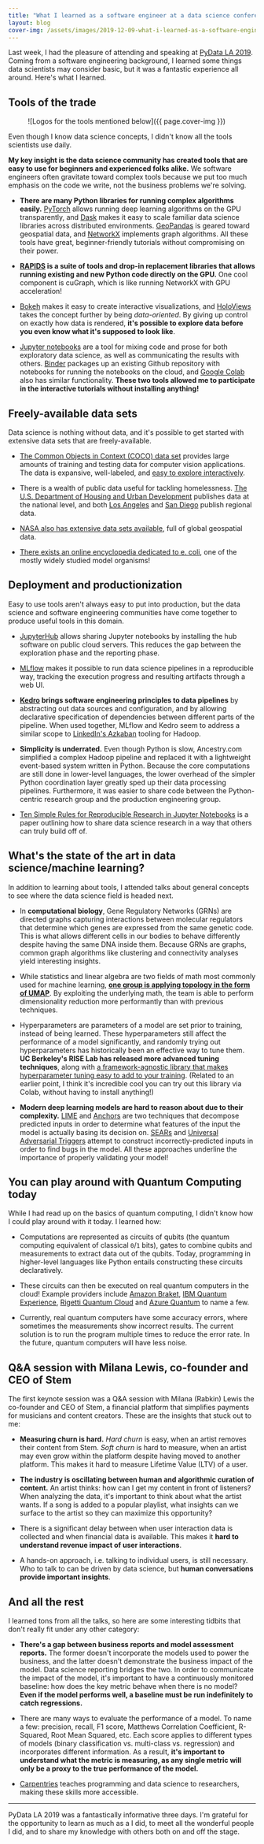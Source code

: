 ```yaml
---
title: "What I learned as a software engineer at a data science conference"
layout: blog
cover-img: /assets/images/2019-12-09-what-i-learned-as-a-software-engineer-at-a-data-science-conference/tools.png
---
```


Last week, I had the pleasure of attending and speaking at [PyData LA 2019](https://pydata.org/la2019/). Coming from a software engineering background, I learned some things data scientists may consider basic, but it was a fantastic experience all around. Here's what I learned.

## Tools of the trade

<figure markdown="1">
![Logos for the tools mentioned below]({{ page.cover-img }})
</figure>

Even though I know data science concepts, I didn't know all the tools scientists use daily.

**My key insight is the data science community has created tools that are easy to use for beginners and experienced folks alike.** We software engineers often gravitate toward complex tools because we put too much emphasis on the code we write, not the business problems we're solving.

- **There are many Python libraries for running complex algorithms easily.** [PyTorch](https://pytorch.org/) allows running deep learning algorithms on the GPU transparently, and [Dask](https://dask.org/) makes it easy to scale familiar data science libraries across distributed environments. [GeoPandas](http://geopandas.org/) is geared toward geospatial data, and [NetworkX](https://networkx.github.io/) implements graph algorithms. All these tools have great, beginner-friendly tutorials without compromising on their power.

- **[RAPIDS](https://rapids.ai/) is a suite of tools and drop-in replacement libraries that allows running existing and new Python code directly on the GPU.** One cool component is cuGraph, which is like running NetworkX with GPU acceleration!

- [Bokeh](https://docs.bokeh.org/en/latest/index.html) makes it easy to create interactive visualizations, and [HoloViews](http://holoviews.org/) takes the concept further by being _data-oriented_. By giving up control on exactly how data is rendered, **it's possible to explore data before you even know what it's supposed to look like**.

- [Jupyter notebooks](https://jupyter.org/) are a tool for mixing code and prose for both exploratory data science, as well as communicating the results with others. [Binder](https://mybinder.org/) packages up an existing Github repository with notebooks for running the notebooks on the cloud, and [Google Colab](https://colab.research.google.com/) also has similar functionality. **These two tools allowed me to participate in the interactive tutorials without installing anything!**

## Freely-available data sets

Data science is nothing without data, and it's possible to get started with extensive data sets that are freely-available.

- [The Common Objects in Context (COCO) data set](http://cocodataset.org) provides large amounts of training and testing data for computer vision applications. The data is expansive, well-labeled, and [easy to explore interactively](http://cocodataset.org/#explore).

- There is a wealth of public data useful for tackling homelessness. [The U.S. Department of Housing and Urban Development](https://www.huduser.gov) publishes data at the national level, and both [Los Angeles](https://data.lacity.org/) and [San Diego](https://data.sandiegodata.org/) publish regional data.

- [NASA also has extensive data sets available](https://earthdata.nasa.gov/eosdis/daacs), full of global geospatial data.

- [There exists an online encyclopedia dedicated to e. coli](https://ecocyc.org/), one of the mostly widely studied model organisms!

## Deployment and productionization

Easy to use tools aren't always easy to put into production, but the data science and software engineering communities have come together to produce useful tools in this domain.

- [JupyterHub](https://jupyter.org/hub) allows sharing Jupyter notebooks by installing the hub software on public cloud servers. This reduces the gap between the exploration phase and the reporting phase.

- [MLflow](https://mlflow.org/) makes it possible to run data science pipelines in a reproducible way, tracking the execution progress and resulting artifacts through a web UI.

- **[Kedro](https://kedro.readthedocs.io/en/latest/) brings software engineering principles to data pipelines** by abstracting out data sources and configuration, and by allowing declarative specification of dependencies between different parts of the pipeline. When used together, MLflow and Kedro seem to address a similar scope to [LinkedIn's Azkaban](https://azkaban.github.io/) tooling for Hadoop.

- **Simplicity is underrated.** Even though Python is slow, Ancestry.com simplified a complex Hadoop pipeline and replaced it with a lightweight event-based system written in Python. Because the core computations are still done in lower-level languages, the lower overhead of the simpler Python coordination layer greatly sped up their data processing pipelines. Furthermore, it was easier to share code between the Python-centric research group and the production engineering group.

- [Ten Simple Rules for Reproducible Research in Jupyter Notebooks](https://arxiv.org/abs/1810.08055) is a paper outlining how to share data science research in a way that others can truly build off of.

## What's the state of the art in data science/machine learning?

In addition to learning about tools, I attended talks about general concepts to see where the data science field is headed next.

- In **computational biology**, Gene Regulatory Networks (GRNs) are directed graphs capturing interactions between molecular regulators that determine which genes are expressed from the same genetic code. This is what allows different cells in our bodies to behave differently despite having the same DNA inside them. Because GRNs are graphs, common graph algorithms like clustering and connectivity analyses yield interesting insights.

- While statistics and linear algebra are two fields of math most commonly used for machine learning, **[one group is applying topology in the form of UMAP](https://github.com/lmcinnes/umap)**. By exploiting the underlying math, the team is able to perform dimensionality reduction more performantly than with previous techniques.

- Hyperparameters are parameters of a model are set prior to training, instead of being learned. These hyperparameters still affect the performance of a model significantly, and randomly trying out hyperparameters has historically been an effective way to tune them. **UC Berkeley's RISE Lab has released more advanced tuning techniques**, along with [a framework-agnostic library that makes hyperparameter tuning easy to add to your training](http://tune.io). (Related to an earlier point, I think it's incredible cool you can try out this library via Colab, without having to install anything!)

- **Modern deep learning models are hard to reason about due to their complexity.** [LIME](https://arxiv.org/abs/1602.04938) and [Anchors](https://homes.cs.washington.edu/~marcotcr/aaai18.pdf) are two techniques that decompose predicted inputs in order to determine what features of the input the model is actually basing its decision on. [SEARs](https://homes.cs.washington.edu/~marcotcr/acl18.pdf) and [Universal Adversarial Triggers](https://arxiv.org/abs/1908.07125) attempt to construct incorrectly-predicted inputs in order to find bugs in the model. All these approaches underline the importance of properly validating your model!

## You can play around with Quantum Computing today

While I had read up on the basics of quantum computing, I didn't know how I could play around with it today. I learned how:

- Computations are represented as circuits of qubits (the quantum computing equivalent of classical `0`/`1` bits), gates to combine qubits and measurements to extract data out of the qubits. Today, programming in higher-level languages like Python entails constructing these circuits declaratively.

- These circuits can then be executed on real quantum computers in the cloud! Example providers include [Amazon Braket](https://aws.amazon.com/braket/), [IBM Quantum Experience](https://www.ibm.com/quantum-computing/technology/experience/), [Rigetti Quantum Cloud](https://www.rigetti.com/systems) and [Azure Quantum](https://azure.microsoft.com/en-us/services/quantum/) to name a few.

- Currently, real quantum computers have some accuracy errors, where sometimes the measurements show incorrect results. The current solution is to run the program multiple times to reduce the error rate. In the future, quantum computers will have less noise.

## Q&A session with Milana Lewis, co-founder and CEO of Stem

The first keynote session was a Q&A session with Milana (Rabkin) Lewis the co-founder and CEO of Stem, a financial platform that simplifies payments for musicians and content creators. These are the insights that stuck out to me:

- **Measuring churn is hard.** _Hard churn_ is easy, when an artist removes their content from Stem. _Soft churn_ is hard to measure, when an artist may even grow within the platform despite having moved to another platform. This makes it hard to measure Lifetime Value (LTV) of a user.

- **The industry is oscillating between human and algorithmic curation of content.** An artist thinks: how can I get my content in front of listeners? When analyzing the data, it's important to think about what the artist wants. If a song is added to a popular playlist, what insights can we surface to the artist so they can maximize this opportunity?

- There is a significant delay between when user interaction data is collected and when financial data is available. This makes it **hard to understand revenue impact of user interactions**.

- A hands-on approach, i.e. talking to individual users, is still necessary. Who to talk to can be driven by data science, but **human conversations provide important insights**.

## And all the rest

I learned tons from all the talks, so here are some interesting tidbits that don't really fit under any other category:

- **There's a gap between business reports and model assessment reports.** The former doesn't incorporate the models used to power the business, and the latter doesn't demonstrate the business impact of the model. Data science reporting bridges the two. In order to communicate the impact of the model, it's important to have a continuously monitored baseline: how does the key metric behave when there is no model? **Even if the model performs well, a baseline must be run indefinitely to catch regressions.**

- There are many ways to evaluate the performance of a model. To name a few: precision, recall, F1 score, Matthews Correlation Coefficient, R-Squared, Root Mean Squared, etc. Each score applies to different types of models (binary classification vs. multi-class vs. regression) and incorporates different information. As a result, **it's important to understand what the metric is measuring, as any single metric will only be a proxy to the true performance of the model.**

- [Carpentries](https://carpentries.org/) teaches programming and data science to researchers, making these skills more accessible.

---

PyData LA 2019 was a fantastically informative three days. I'm grateful for the opportunity to learn as much as a I did, to meet all the wonderful people I did, and to share my knowledge with others both on and off the stage.
